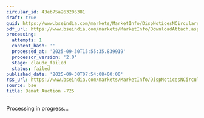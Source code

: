 ```yaml
---
circular_id: 43eb75a263206381
draft: true
guid: https://www.bseindia.com/markets/MarketInfo/DispNoticesNCirculars.aspx?Noticeid={3FD784FF-D9E6-4FD9-8FAB-F2BCCCF10480}&noticeno=20250930-8&dt=09/30/2025&icount=8&totcount=104&flag=0
pdf_url: https://www.bseindia.com/markets/MarketInfo/DownloadAttach.aspx?id=20250930-8&attachedId=2e1f8167-4bb3-4a4b-a826-b98cbba27c89
processing:
  attempts: 1
  content_hash: ''
  processed_at: '2025-09-30T15:55:35.839919'
  processor_version: '2.0'
  stage: claude_failed
  status: failed
published_date: '2025-09-30T07:54:08+00:00'
rss_url: https://www.bseindia.com/markets/MarketInfo/DispNoticesNCirculars.aspx?Noticeid={3FD784FF-D9E6-4FD9-8FAB-F2BCCCF10480}&noticeno=20250930-8&dt=09/30/2025&icount=8&totcount=104&flag=0
source: bse
title: Demat Auction -725
---
```


Processing in progress...